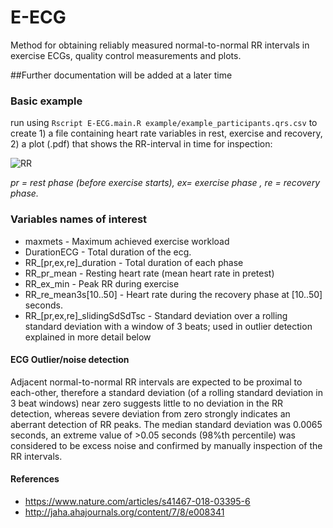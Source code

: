 # E-ECG
Method for obtaining reliably measured normal-to-normal RR intervals in exercise ECGs, quality control measurements and plots.

##Further documentation will be added at a later time

### Basic example
run using `Rscript E-ECG.main.R example/example_participants.qrs.csv` to create 1) a file containing heart rate variables in rest, exercise and recovery, 2) a plot (.pdf) that shows the RR-interval in time for inspection:



![RR](example.jpg "example RR interval profile")


*pr = rest phase (before exercise starts), ex= exercise phase , re = recovery phase.*


### Variables names of interest
- maxmets - Maximum achieved exercise workload
- DurationECG - Total duration of the ecg. 
- RR_[pr,ex,re]_duration - Total duration of each phase 
- RR_pr_mean - Resting heart rate (mean heart rate in pretest)
- RR_ex_min - Peak RR during exercise
- RR_re_mean3s[10..50] - Heart rate during the recovery phase at [10..50] seconds.
- RR_[pr,ex,re]_slidingSdSdTsc - Standard deviation over a rolling standard deviation with a window of 3 beats; used in outlier detection explained in more detail below 

#### ECG Outlier/noise detection
Adjacent normal-to-normal RR intervals are expected to be proximal to each-other, therefore a standard deviation (of a rolling standard deviation in 3 beat windows) near zero suggests little to no deviation in the RR detection, whereas severe deviation from zero strongly indicates an aberrant detection of RR peaks. The median standard deviation was 0.0065 seconds, an extreme value of >0.05 seconds (98%th percentile) was considered to be excess noise and confirmed by manually inspection of the RR intervals.

#### References
- https://www.nature.com/articles/s41467-018-03395-6
- http://jaha.ahajournals.org/content/7/8/e008341
